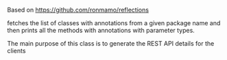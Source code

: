 Based on https://github.com/ronmamo/reflections

fetches the list of classes with annotations from a given package
name and then prints all the methods with annotations with parameter types.
  
The main purpose of this class is to generate the REST API details for the clients

